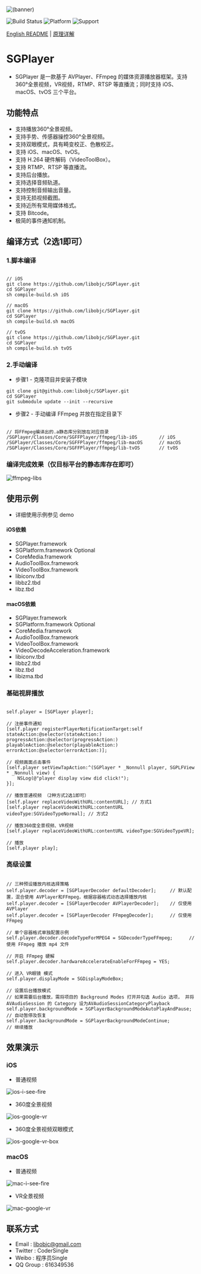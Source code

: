 ![(banner)](https://coding.net/u/0x010101/p/resource-public/git/raw/master/SGPlayer/banner-small.png)

![Build Status](https://img.shields.io/badge/build-%20passing%20-brightgreen.svg)
![Platform](https://img.shields.io/badge/Platform-%20iOS%20macOS%20tvOS%20-blue.svg)
![Support](https://img.shields.io/badge/support-%20VR%20360%C2%B0%20-orange.svg)

[English README](https://github.com/libobjc/SGPlayer/blob/master/README.md) | [原理详解](https://github.com/libobjc/SGPlayer/blob/master/documents/Principle-chs.md)

# SGPlayer 

- SGPlayer 是一款基于 AVPlayer、FFmpeg 的媒体资源播放器框架。支持360°全景视频，VR视频，RTMP、RTSP 等直播流；同时支持 iOS、macOS、tvOS 三个平台。

## 功能特点

- 支持播放360°全景视频。
- 支持手势、传感器操控360°全景视频。
- 支持双眼模式，具有畸变校正、色散校正。
- 支持 iOS、macOS、tvOS。
- 支持 H.264 硬件解码（VideoToolBox）。
- 支持 RTMP、RTSP 等直播流。
- 支持后台播放。
- 支持选择音频轨道。
- 支持控制音频输出音量。
- 支持无损视频截图。
- 支持近所有常用媒体格式。
- 支持 Bitcode。
- 极简的事件通知机制。

## 编译方式（2选1即可）

### 1.脚本编译

```obj-c

// iOS
git clone https://github.com/libobjc/SGPlayer.git
cd SGPlayer
sh compile-build.sh iOS

// macOS
git clone https://github.com/libobjc/SGPlayer.git
cd SGPlayer
sh compile-build.sh macOS

// tvOS
git clone https://github.com/libobjc/SGPlayer.git
cd SGPlayer
sh compile-build.sh tvOS

```

### 2.手动编译

- 步骤1 - 克隆项目并安装子模块

```
git clone git@github.com:libobjc/SGPlayer.git
cd SGPlayer
git submodule update --init --recursive

```

- 步骤2 - 手动编译 FFmpeg 并放在指定目录下

```obj-c

// 将FFmpeg编译出的.a静态库分别放在对应目录
/SGPlayer/Classes/Core/SGFFPlayer/ffmpeg/lib-iOS        // iOS
/SGPlayer/Classes/Core/SGFFPlayer/ffmpeg/lib-macOS      // macOS
/SGPlayer/Classes/Core/SGFFPlayer/ffmpeg/lib-tvOS       // tvOS

```

### 编译完成效果（仅目标平台的静态库存在即可）

![ffmpeg-libs](https://coding.net/u/0x010101/p/resource-public/git/raw/master/SGPlayer/ffmpeg-libs.jpg)


## 使用示例

- 详细使用示例参见 demo

#### iOS依赖

- SGPlayer.framework
- SGPlatform.framework  Optional
- CoreMedia.framework
- AudioToolBox.framework
- VideoToolBox.framework
- libiconv.tbd
- libbz2.tbd
- libz.tbd

#### macOS依赖

- SGPlayer.framework
- SGPlatform.framework  Optional
- CoreMedia.framework
- AudioToolBox.framework
- VideoToolBox.framework
- VideoDecodeAcceleration.framework
- libiconv.tbd
- libbz2.tbd
- libz.tbd
- libizma.tbd

### 基础视屏播放

```obj-c

self.player = [SGPlayer player];

// 注册事件通知
[self.player registerPlayerNotificationTarget:self stateAction:@selector(stateAction:) progressAction:@selector(progressAction:) playableAction:@selector(playableAction:) errorAction:@selector(errorAction:)];

// 视频画面点击事件
[self.player setViewTapAction:^(SGPlayer * _Nonnull player, SGPLFView * _Nonnull view) {
    NSLog(@"player display view did click!");
}];

// 播放普通视频 （2种方式2选1即可）
[self.player replaceVideoWithURL:contentURL]; // 方式1
[self.player replaceVideoWithURL:contentURL videoType:SGVideoTypeNormal]; // 方式2

// 播放360度全景视频、VR视频
[self.player replaceVideoWithURL:contentURL videoType:SGVideoTypeVR];

// 播放
[self.player play];

```

### 高级设置


```obj-c

// 三种预设播放内核选择策略
self.player.decoder = [SGPlayerDecoder defaultDecoder];     // 默认配置，混合使用 AVPlayer和FFmpeg，根据容器格式动态选择播放内核
self.player.decoder = [SGPlayerDecoder AVPlayerDecoder];    // 仅使用 AVPlayer
self.player.decoder = [SGPlayerDecoder FFmpegDecoder];      // 仅使用 FFmpeg

// 单个容器格式单独配置示例
self.player.decoder.decodeTypeForMPEG4 = SGDecoderTypeFFmpeg;      // 使用 FFmpeg 播放 mp4 文件

// 开启 FFmpeg 硬解
self.player.decoder.hardwareAccelerateEnableForFFmpeg = YES;

// 进入 VR眼镜 模式
self.player.displayMode = SGDisplayModeBox;

// 设置后台播放模式
// 如果需要后台播放，需将项目的 Background Modes 打开并勾选 Audio 选项， 并将 AVAudioSession 的 Category 设为AVAudioSessionCategoryPlayback
self.player.backgroundMode = SGPlayerBackgroundModeAutoPlayAndPause;  // 自动暂停及恢复
self.player.backgroundMode = SGPlayerBackgroundModeContinue;          // 继续播放

```


## 效果演示

### iOS

- 普通视频

![ios-i-see-fire](https://coding.net/u/0x010101/p/resource-public/git/raw/master/SGPlayer/ios-i-see-fire.gif)

- 360度全景视频

![ios-google-vr](https://coding.net/u/0x010101/p/resource-public/git/raw/master/SGPlayer/ios-google-vr.gif)

- 360度全景视频双眼模式

![ios-google-vr-box](https://coding.net/u/0x010101/p/resource-public/git/raw/master/SGPlayer/ios-google-vr-box.gif)


### macOS

- 普通视频

![mac-i-see-fire](https://coding.net/u/0x010101/p/resource-public/git/raw/master/SGPlayer/mac-google-vr.gif)

- VR全景视频

![mac-google-vr](https://coding.net/u/0x010101/p/resource-public/git/raw/master/SGPlayer/mac-google-vr.gif)



## 联系方式

- Email : libobjc@gmail.com
- Twitter : CoderSingle
- Weibo : 程序员Single
- QQ Group : 616349536
